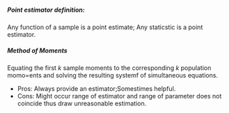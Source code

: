 ##### Point estimator definition:
Any function of a sample is a point estimate; Any staticstic is a point estimator.
##### Method of Moments
Equating the first $k$ sample moments to the corresponding $k$ population momo=ents and solving the resulting systemf of simultaneous equations.
- Pros: Always provide an estimator;Somestimes helpful.
- Cons: Might occur range of estimator and range of parameter does not coincide thus draw unreasonable estimation.
